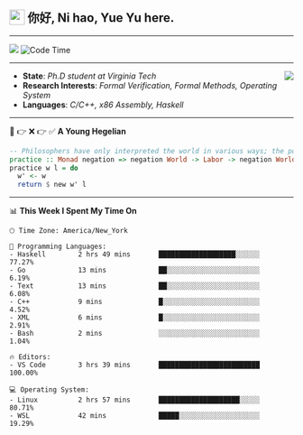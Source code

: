 <h2> <img style="vertical-align: text-bottom;" src=https://slackmojis.com/emojis/13253-yay-frog/download/ width=27> 你好, Ni hao, Yue Yu here. </h2>

---

![](https://api.visitorbadge.io/api/visitors?path=https%3A%2F%2Fgithub.com%2Ffishjump%2Ffishjump&amp;countColor=%232ccce4&amp;style=flat) ![Code Time](https://img.shields.io/badge/Code%20Time-433%20hrs%2049%20mins-blue)

---

<img align='right' src=https://slackmojis.com/emojis/5264-coding/download> </td>

- **State**: *Ph.D student at Virginia Tech*
- **Research Interests**: *Formal Verification, Formal Methods, Operating System*
- **Languages**: *C/C++, x86 Assembly, Haskell*

---

🚫 👉 ❌ 👉 ✅ **A Young Hegelian**

``` haskell
-- Philosophers have only interpreted the world in various ways; the point is to change it.
practice :: Monad negation => negation World -> Labor -> negation World
practice w l = do
  w' <- w
  return $ new w' l
```

---


📊 **This Week I Spent My Time On** 

```text
🕑︎ Time Zone: America/New_York

💬 Programming Languages:
- Haskell        2 hrs 49 mins       ███████████████████░░░░░░     77.27%
- Go             13 mins             ██░░░░░░░░░░░░░░░░░░░░░░░     6.19%
- Text           13 mins             ██░░░░░░░░░░░░░░░░░░░░░░░     6.08%
- C++            9 mins              █░░░░░░░░░░░░░░░░░░░░░░░░     4.52%
- XML            6 mins              █░░░░░░░░░░░░░░░░░░░░░░░░     2.91%
- Bash           2 mins              ░░░░░░░░░░░░░░░░░░░░░░░░░     1.04%

🔥 Editors:
- VS Code        3 hrs 39 mins       █████████████████████████     100.00%

💻 Operating System:
- Linux          2 hrs 57 mins       ████████████████████░░░░░     80.71%
- WSL            42 mins             █████░░░░░░░░░░░░░░░░░░░░     19.29%
```

